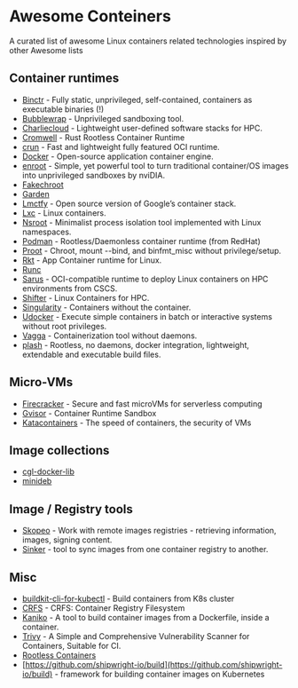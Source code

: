 Awesome Conteiners
===================

A curated list of awesome Linux containers related technologies inspired by other Awesome lists

Container runtimes 
------------------
* [Binctr](https://github.com/jfrazelle/binctr) - Fully static, unprivileged, self-contained, containers as executable binaries (!)
* [Bubblewrap](https://github.com/projectatomic/bubblewrap) - Unprivileged sandboxing tool.
* [Charliecloud](https://github.com/hpc/charliecloud) - Lightweight user-defined software stacks for HPC.
* [Cromwell](https://github.com/guni1192/cromwell) - Rust Rootless Container Runtime
* [crun](https://github.com/containers/crun) - Fast and lightweight fully featured OCI runtime.
* [Docker](https://github.com/docker/docker) - Open-source application container engine.
* [enroot](https://github.com/nviDIA/enroot) - Simple, yet powerful tool to turn traditional container/OS images into unprivileged sandboxes by nviDIA.
* [Fakechroot](https://github.com/dex4er/fakechroot)
* [Garden](https://github.com/cloudfoundry-incubator/garden)
* [Lmctfy](https://github.com/google/lmctfy) - Open source version of Google’s container stack.
* [Lxc](https://linuxcontainers.org/lxc/) - Linux containers.
* [Nsroot](https://github.com/uit-no/nsroot) - Minimalist process isolation tool implemented with Linux namespaces.
* [Podman](https://podman.io/) - Rootless/Daemonless container runtime (from RedHat)
* [Proot](https://github.com/proot-me/PRoot) - Chroot, mount --bind, and binfmt_misc without privilege/setup.
* [Rkt](https://github.com/coreos/rkt) - App Container runtime for Linux.
* [Runc](https://github.com/opencontainers/runc)
* [Sarus](https://github.com/eth-cscs/sarus) - OCI-compatible runtime to deploy Linux containers on HPC environments from CSCS.
* [Shifter](https://github.com/NERSC/shifter) - Linux Containers for HPC.
* [Singularity](http://singularity.lbl.gov/) - Containers without the container.
* [Udocker](https://github.com/indigo-dc/udocker) - Execute simple containers in batch or interactive systems without root privileges.
* [Vagga](https://github.com/tailhook/vagga/) - Containerization tool without daemons.
* [plash](https://github.com/ihucos/plash/) - Rootless, no daemons, docker integration, lightweight, extendable and executable build files.

Micro-VMs
---------
* [Firecracker](https://firecracker-microvm.github.io/) - Secure and fast microVMs for serverless computing
* [Gvisor](https://github.com/google/gvisor) - Container Runtime Sandbox
* [Katacontainers](https://katacontainers.io/) - The speed of containers, the security of VMs

Image collections
------------------
* [cgl-docker-lib](https://github.com/BD2KGenomics/cgl-docker-lib)
* [minideb](https://engineering.bitnami.com/articles/minideb-a-new-container-base-image.html)

Image / Registry tools
----------------------
* [Skopeo](https://github.com/containers/skopeo) - Work with remote images registries - retrieving information, images, signing content.
* [Sinker](https://github.com/plexsystems/sinker) - tool to sync images from one container registry to another.

Misc
-----
* [buildkit-cli-for-kubectl](https://github.com/vmware-tanzu/buildkit-cli-for-kubectl#buildkit-cli-for-kubectl) - Build containers from K8s cluster
* [CRFS](https://github.com/google/crfs) - CRFS: Container Registry Filesystem
* [Kaniko](https://github.com/GoogleContainerTools/kaniko) - A tool to build container images from a Dockerfile, inside a container.
* [Trivy](https://github.com/aquasecurity/trivy) - A Simple and Comprehensive Vulnerability Scanner for Containers, Suitable for CI.
* [Rootless Containers](https://rootlesscontaine.rs/)
* [https://github.com/shipwright-io/build](https://github.com/shipwright-io/build) - framework for building container images on Kubernetes
